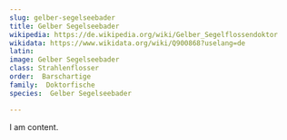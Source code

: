 ```yaml
---
slug: gelber-segelseebader
title: Gelber Segelseebader
wikipedia: https://de.wikipedia.org/wiki/Gelber_Segelflossendoktor
wikidata: https://www.wikidata.org/wiki/Q900868?uselang=de
latin:
image: Gelber Segelseebader
class: Strahlenflosser
order:  Barschartige
family:  Doktorfische
species:  Gelber Segelseebader

---
```


I am content.
